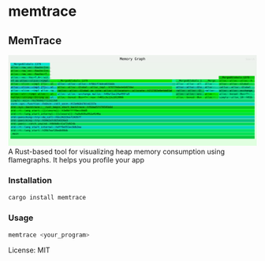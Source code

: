 # memtrace

## MemTrace

![example](example.svg)
A Rust-based tool for visualizing heap memory consumption using flamegraphs. It helps you profile your app

### Installation

```bash
cargo install memtrace
```

### Usage

```bash
memtrace <your_program>
```

License: MIT
